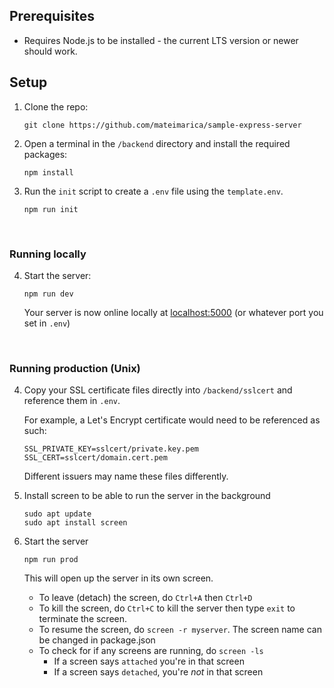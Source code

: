 ## Prerequisites
- Requires Node.js to be installed - the current LTS version or newer should work.

## Setup

1. Clone the repo:
	```shell
	git clone https://github.com/mateimarica/sample-express-server
	```

2. Open a terminal in the `/backend` directory and install the required packages:
	```shell
	npm install
	```

3. Run the `init` script to create a `.env` file using the `template.env`.
	```shell
	npm run init
	```

<br>

### Running locally

4. Start the server:
	```
	npm run dev
	```
	Your server is now online locally at [localhost:5000](http://localhost:5000) (or whatever port you set in `.env`)

<br>

### Running production (Unix)

4. Copy your SSL certificate files directly into `/backend/sslcert` and reference them in `.env`.
	
	For example, a Let's Encrypt certificate would need to be referenced as such:
	```env
	SSL_PRIVATE_KEY=sslcert/private.key.pem
	SSL_CERT=sslcert/domain.cert.pem
	```
	Different issuers may name these files differently.

5. Install screen to be able to run the server in the background
	```shell
	sudo apt update
	sudo apt install screen
	```

6. Start the server
	```
	npm run prod
	```

	This will open up the server in its own screen.
	- To leave (detach) the screen, do `Ctrl+A` then `Ctrl+D`
	- To kill the screen, do `Ctrl+C` to kill the server then type `exit` to terminate the screen.
	- To resume the screen, do `screen -r myserver`. The screen name can be changed in package.json
	- To check for if any screens are running, do `screen -ls`
	   - If a screen says `attached` you're in that screen
	   - If a screen says `detached`, you're *not* in that screen

<br>
